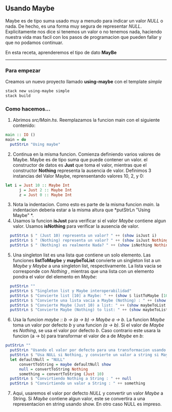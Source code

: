 ## Usando Maybe

Maybe es de tipo suma usado muy a menudo para indicar un valor *NULL*  o nada. De hecho, es una forma muy segura de representar *NULL*. Explicitamente nos dice si tenemos un valor o no tenemos nada, haciendo nuestra vida mas facil con los pasos de programacion que pueden fallar y que no podamos continuar.

En esta receta, aprenderemos el tipo de dato **MayBe**

---

### Para empezar 

Creamos un nuevo proyecto llamado **using-maybe** con el template *simple*
```bash
stack new using-maybe simple
stack build
```

### Como hacemos... 

1. Abrimos *src/Main.hs*. Reemplazamos la funcion main con el siguiente contenido:
```hs
main :: IO ()
main = do
  putStrLn "Using maybe"
```
2. Continua en la misma funcion. Comienza definiendo varios valores de Maybe. Maybe es de tipo suma que puede contener un valor. el constructor de datos es **Just** que toma el valor, mientras que el constructor **Nothing** representa la  ausencia de valor. Definimos 3 instancias del Valor Maybe, reprensentando valores 10, 2, y 0:
```hs
let i = Just 10 :: Maybe Int
      j = Just 2 :: Maybe Int
      z = Just 0 :: Maybe Int
```
3. Nota la indentacion. Como esto es parte de la misma funcion *main*. la indentacion deberia estar a la misma altura que *putStrLn "Using Maybe" *.
4. Usamos la funcion **isJust** para verificar si el valor *Maybe* contiene algun valor. Usamos **isNothing** para verificar la ausencia de valor.
```hs
  putStrLn $ " (Just 10) representa un valor? " ++ (show isJust i)
  putStrLn $ " (Nothing) representa un valor? " ++ (show isJust Nothing)
  putStrLn $ " (Nothing) es realmente Nada? " ++ (show isNothing Nothing)
```
5. Una singleton list es una lista que contiene un solo elemento. Las funciones **listToMaybe** y **maybeToList** convierte un singleton list a un *Maybe*  y *Maybe* a una singleton list, respectivamente. La lista vacia se corresponde con *Nothing* , mientras que una lista con un elemento pondra el valor del elemento en *Maybe*:
```hs
  putStrLn ""
  putStrLn $ "Singleton list y Maybe interoperabilidad"
  putStrLn $ "Convierte list [10] a Maybe: " ++ (show $ listToMaybe [10])
  putStrLn $ "Convierte una lista vacia a Maybe (Nothing) : " ++ (show $ (listToMaybe [] :: Maybe Int))
  putStrLn $ "Convierte Maybe (Just 10) a list: " ++ (show maybeToList (Just 10))
  putStrLn $ "Convierte Maybe (Nothing) to list: " ++ (show maybeToList (Nothing :: Maybe Int))
```
6.  Usa la funcion *maybe :: b -> (a -> b) -> Maybe a -> b*. La funcion *Maybe* toma un valor por defecto *b* y una funcion *(a -> b)*. Si el valor de *Maybe* es *Nothing*, se usa el valor por defecto *b*.  Caso contrario  este usara la funcion  (a -> b)  para transformar el valor de a de *Maybe* en *b*:
```hs
putStrLn ""
  putStrLn "Usando el valor por defecto para una transformacion usando 'maybe'"
  putStrLn $ "Usa NULL si Nothing, y convierte un valor a string si Maybe guarda un valor"
  let defaultNull = "NULL"
      convertToString = maybe defaultNull show
      null = convertToString Nothing
      something = convertToString (Just 10)
  putStrLn $ "Convirtiendo Nothing a String : " ++ null
  putStrLn $ "Convirtiendo un valor a String : " ++ something
```
7. Aqui, usaremos el valor por defecto *NULL* y convertir un valor *Maybe* a String. Si *Maybe* contiene algun valor, este se convertira a una representacion en string usando show. En  otro caso NULL es impreso.